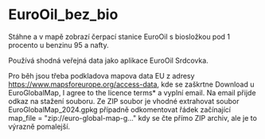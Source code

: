 # EuroOil_bez_bio
Stáhne a v mapě zobrazí čerpací stanice EuroOil s biosložkou pod 1 procento u benzinu 95 a nafty. 

Používá shodná veřejná data jako aplikace EuroOil Srdcovka.

Pro běh jsou třeba podkladova mapova data EU z adresy https://www.mapsforeurope.org/access-data, kde se zaškrtne Download u EuroGlobalMap,  I agree to the licence terms* a vyplní email. Na email přijde odkaz na stažení souboru. Ze ZIP soubor je vhodné extrahovat soubor EuroGlobalMap_2024.gpkg případně odkomentovat řádek začínající map_file = "zip://euro-global-map-g..." kdy se čte přímo ZIP archiv, ale je to výrazně pomalejší.
